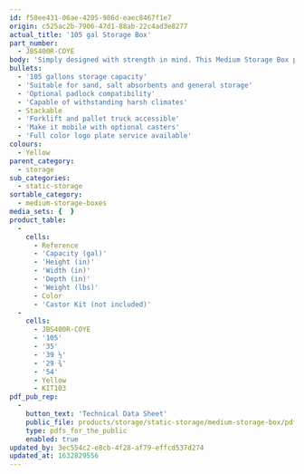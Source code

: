 ```yaml
---
id: f50ee431-06ae-4205-986d-eaec8467f1e7
origin: c525ac2b-7906-47d1-88ab-22c4ad3e8277
actual_title: '105 gal Storage Box'
part_number:
  - JBS400R-COYE
body: 'Simply designed with strength in mind. This Medium Storage Box packs a punch with a 105 gallons storage capacity, compatible with salt, sand and other absorbents.'
bullets:
  - '105 gallons storage capacity'
  - 'Suitable for sand, salt absorbents and general storage'
  - 'Optional padlock compatibility'
  - 'Capable of withstanding harsh climates'
  - Stackable
  - 'Forklift and pallet truck accessible'
  - 'Make it mobile with optional casters'
  - 'Full color logo plate service available'
colours:
  - Yellow
parent_category:
  - storage
sub_categories:
  - static-storage
sortable_category:
  - medium-storage-boxes
media_sets: {  }
product_table:
  -
    cells:
      - Reference
      - 'Capacity (gal)'
      - 'Height (in)'
      - 'Width (in)'
      - 'Depth (in)'
      - 'Weight (lbs)'
      - Color
      - 'Castor Kit (not included)'
  -
    cells:
      - JBS400R-COYE
      - '105'
      - '35'
      - '39 ½'
      - '29 ¾'
      - '54'
      - Yellow
      - KIT103
pdf_pub_rep:
  -
    button_text: 'Technical Data Sheet'
    public_file: products/storage/static-storage/medium-storage-box/pdf-lr/ST-Medium-Storage-Box-TD_US.pdf
    type: pdfs_for_the_public
    enabled: true
updated_by: 3ec554c2-e8cb-4f28-af79-effcd537d274
updated_at: 1632829556
---
```

